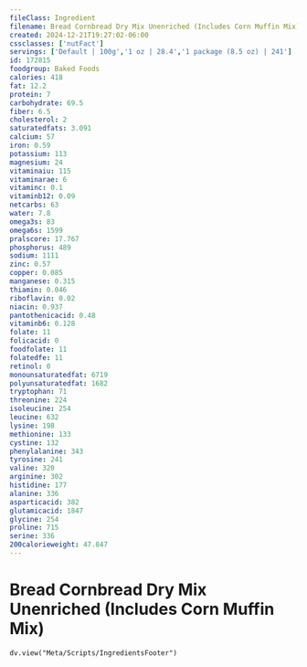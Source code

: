 ```yaml
---
fileClass: Ingredient
filename: Bread Cornbread Dry Mix Unenriched (Includes Corn Muffin Mix)
created: 2024-12-21T19:27:02-06:00
cssclasses: ['nutFact']
servings: ['Default | 100g','1 oz | 28.4','1 package (8.5 oz) | 241']
id: 172815
foodgroup: Baked Foods
calories: 418
fat: 12.2
protein: 7
carbohydrate: 69.5
fiber: 6.5
cholesterol: 2
saturatedfats: 3.091
calcium: 57
iron: 0.59
potassium: 113
magnesium: 24
vitaminaiu: 115
vitaminarae: 6
vitaminc: 0.1
vitaminb12: 0.09
netcarbs: 63
water: 7.8
omega3s: 83
omega6s: 1599
pralscore: 17.767
phosphorus: 489
sodium: 1111
zinc: 0.57
copper: 0.085
manganese: 0.315
thiamin: 0.046
riboflavin: 0.02
niacin: 0.937
pantothenicacid: 0.48
vitaminb6: 0.128
folate: 11
folicacid: 0
foodfolate: 11
folatedfe: 11
retinol: 0
monounsaturatedfat: 6719
polyunsaturatedfat: 1682
tryptophan: 71
threonine: 224
isoleucine: 254
leucine: 632
lysine: 198
methionine: 133
cystine: 132
phenylalanine: 343
tyrosine: 241
valine: 320
arginine: 302
histidine: 177
alanine: 336
asparticacid: 382
glutamicacid: 1847
glycine: 254
proline: 715
serine: 336
200calorieweight: 47.847
---
```


# Bread Cornbread Dry Mix Unenriched (Includes Corn Muffin Mix)

```dataviewjs
dv.view("Meta/Scripts/IngredientsFooter")
```